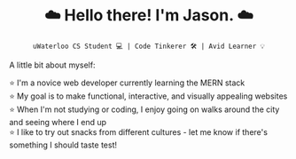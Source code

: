 <h1 align="center"> ☁️ Hello there! I'm Jason. ☁️ </h1>
 
<div align="center">
 
`uWaterloo CS Student 💻 | Code Tinkerer 🛠 | Avid Learner 💡`


<div align="left"> A little bit about myself: </div>
<p align="left">
⭐️ I'm a novice web developer currently learning the MERN stack <br>
⭐️ My goal is to make functional, interactive, and visually appealing websites <br>
⭐️ When I'm not studying or coding, I enjoy going on walks around the city and seeing where I end up <br>
⭐️ I like to try out snacks from different cultures - let me know if there's something I should taste test! <br>
 </p>
